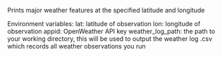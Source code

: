Prints major weather features at the specified latitude and longitude

Environment variables:
lat: latitude of observation
lon: longitude of observation
appid: OpenWeather API key
weather_log_path: the path to your working directory, this will be used to output the weather log .csv which records all weather observations you run
